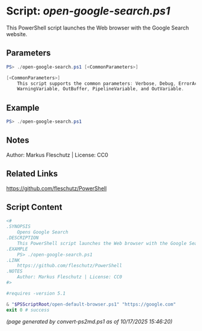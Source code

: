 Script: *open-google-search.ps1*
========================

This PowerShell script launches the Web browser with the Google Search website.

Parameters
----------
```powershell
PS> ./open-google-search.ps1 [<CommonParameters>]

[<CommonParameters>]
    This script supports the common parameters: Verbose, Debug, ErrorAction, ErrorVariable, WarningAction, 
    WarningVariable, OutBuffer, PipelineVariable, and OutVariable.
```

Example
-------
```powershell
PS> ./open-google-search.ps1

```

Notes
-----
Author: Markus Fleschutz | License: CC0

Related Links
-------------
https://github.com/fleschutz/PowerShell

Script Content
--------------
```powershell
<#
.SYNOPSIS
	Opens Google Search
.DESCRIPTION
	This PowerShell script launches the Web browser with the Google Search website.
.EXAMPLE
	PS> ./open-google-search.ps1
.LINK
	https://github.com/fleschutz/PowerShell
.NOTES
	Author: Markus Fleschutz | License: CC0
#>

#requires -version 5.1

& "$PSScriptRoot/open-default-browser.ps1" "https://google.com"
exit 0 # success
```

*(page generated by convert-ps2md.ps1 as of 10/17/2025 15:46:20)*

